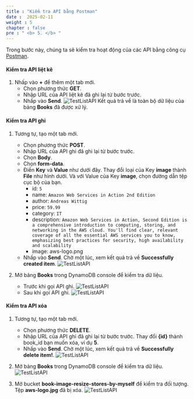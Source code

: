 ```yaml
---
title : "Kiểm tra API bằng Postman"
date :  2025-02-11
weight : 5
chapter : false
pre : " <b> 5. </b> "
---
```

Trong bước này, chúng ta sẽ kiểm tra hoạt động của các API bằng công cụ [Postman](https://www.postman.com/downloads/).

#### Kiểm tra API liệt kê

1. Nhấp vào **+** để thêm một tab mới.
    - Chọn phương thức **GET**.
    - Nhập URL của API liệt kê đã ghi lại từ bước trước.
    - Nhấp vào **Send**.
      ![TestListAPI](/images/temp/1/77.png?width=90pc)
Kết quả trả về là toàn bộ dữ liệu của bảng **Books** đã được xử lý.

#### Kiểm tra API ghi

1. Tương tự, tạo một tab mới.
    - Chọn phương thức **POST**.
    - Nhập URL của API ghi đã ghi lại từ bước trước.
    - Chọn **Body**.
    - Chọn **form-data**.
    - Điền **Key** và **Value** như dưới đây. Thay đổi loại của Key **image** thành **File** như hình dưới. Và với Value của Key **image**, chọn đường dẫn tệp cục bộ của bạn.
      - id: `5`
      - name: `Amazon Web Services in Action 2nd Edition`
      - author: `Andreas Wittig`
      - price: `59.99`
      - category: `IT`
      - description: `Amazon Web Services in Action, Second Edition is a comprehensive introduction to computing, storing, and networking in the AWS cloud. You'll find clear, relevant coverage of all the essential AWS services you to know, emphasizing best practices for security, high availability and scalability`
      - image: aws-logo.png
    - Nhấp vào **Send**. Chờ một lúc, xem kết quả trả về **Successfully created item**.
      ![TestListAPI](/images/temp/1/78.png?width=90pc)

2. Mở bảng **Books** trong DynamoDB console để kiểm tra dữ liệu.
    - Trước khi gọi API ghi.
      ![TestListAPI](/images/temp/1/79.png?width=90pc)
    - Sau khi gọi API ghi.
      ![TestListAPI](/images/temp/1/80.png?width=90pc)

#### Kiểm tra API xóa

1. Tương tự, tạo một tab mới.
    - Chọn phương thức **DELETE**.
    - Nhập URL của API ghi đã ghi lại từ bước trước. Thay đổi **{id}** thành book_id bạn muốn xóa, ví dụ **5**.
    - Nhấp vào **Send**. Chờ một lúc, xem kết quả trả về **Successfully delete item!**.
      ![TestListAPI](/images/temp/1/81.png?width=90pc)

2. Mở bảng **Books** trong DynamoDB console để kiểm tra dữ liệu.
    ![TestListAPI](/images/temp/1/79.png?width=90pc)

3. Mở bucket **book-image-resize-stores-by-myself** để kiểm tra đối tượng. Tệp **aws-logo.jpg** đã bị xóa.
    ![TestListAPI](/images/temp/1/82.png?width=90pc)
